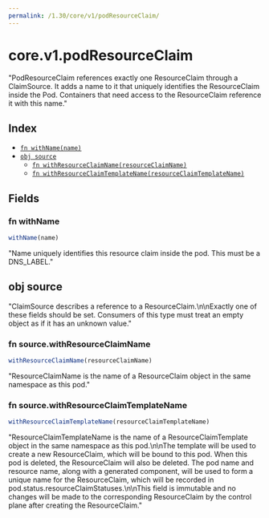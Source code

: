 ```yaml
---
permalink: /1.30/core/v1/podResourceClaim/
---
```


# core.v1.podResourceClaim

"PodResourceClaim references exactly one ResourceClaim through a ClaimSource. It adds a name to it that uniquely identifies the ResourceClaim inside the Pod. Containers that need access to the ResourceClaim reference it with this name."

## Index

* [`fn withName(name)`](#fn-withname)
* [`obj source`](#obj-source)
  * [`fn withResourceClaimName(resourceClaimName)`](#fn-sourcewithresourceclaimname)
  * [`fn withResourceClaimTemplateName(resourceClaimTemplateName)`](#fn-sourcewithresourceclaimtemplatename)

## Fields

### fn withName

```ts
withName(name)
```

"Name uniquely identifies this resource claim inside the pod. This must be a DNS_LABEL."

## obj source

"ClaimSource describes a reference to a ResourceClaim.\n\nExactly one of these fields should be set.  Consumers of this type must treat an empty object as if it has an unknown value."

### fn source.withResourceClaimName

```ts
withResourceClaimName(resourceClaimName)
```

"ResourceClaimName is the name of a ResourceClaim object in the same namespace as this pod."

### fn source.withResourceClaimTemplateName

```ts
withResourceClaimTemplateName(resourceClaimTemplateName)
```

"ResourceClaimTemplateName is the name of a ResourceClaimTemplate object in the same namespace as this pod.\n\nThe template will be used to create a new ResourceClaim, which will be bound to this pod. When this pod is deleted, the ResourceClaim will also be deleted. The pod name and resource name, along with a generated component, will be used to form a unique name for the ResourceClaim, which will be recorded in pod.status.resourceClaimStatuses.\n\nThis field is immutable and no changes will be made to the corresponding ResourceClaim by the control plane after creating the ResourceClaim."